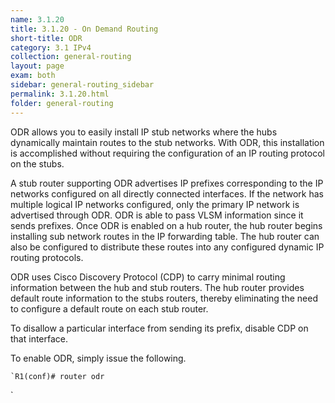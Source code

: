 ```yaml
---
name: 3.1.20
title: 3.1.20 - On Demand Routing
short-title: ODR
category: 3.1 IPv4
collection: general-routing
layout: page
exam: both
sidebar: general-routing_sidebar
permalink: 3.1.20.html
folder: general-routing
---
```

ODR allows you to easily install IP stub networks where the hubs dynamically maintain routes to the stub networks. With ODR, this installation is accomplished without requiring the configuration of an IP routing protocol on the stubs.

A stub router supporting ODR advertises IP prefixes corresponding to the IP networks configured on all directly connected interfaces. If the network has multiple logical IP networks configured, only the primary IP network is advertised through ODR. ODR is able to pass VLSM information since it sends prefixes. Once ODR is enabled on a hub router, the hub router begins installing sub network routes in the IP forwarding table. The hub router can also be configured to distribute these routes into any configured dynamic IP routing protocols.

ODR uses Cisco Discovery Protocol (CDP) to carry minimal routing information between the hub and stub routers. The hub router provides default route information to the stubs routers, thereby eliminating the need to configure a default route on each stub router.

To disallow a particular interface from sending its prefix, disable CDP on that interface.

To enable ODR, simply issue the following.
```
`R1(conf)# router odr
```
\`
